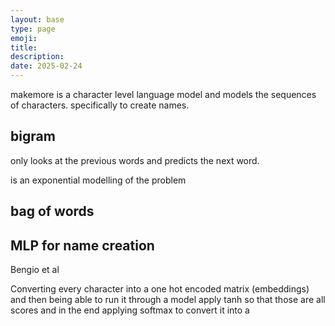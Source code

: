 ```yaml
---
layout: base
type: page
emoji: 
title: 
description: 
date: 2025-02-24
---
```


makemore is a character level language model and models the sequences of characters.
specifically to create names.


## bigram

only looks at the previous words and predicts the next word.

is an exponential modelling of the problem


## bag of words 


## MLP for name creation

Bengio et al

Converting every character into a one hot encoded matrix (embeddings)
and then being able to run it through a model apply tanh so that those are all scores
and in the end applying  softmax to convert it into a 

  